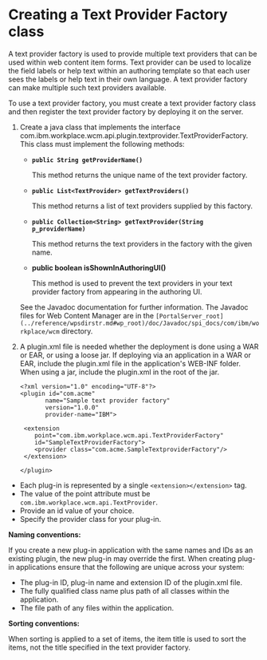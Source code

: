 # Creating a Text Provider Factory class

A text provider factory is used to provide multiple text providers that can be used within web content item forms. Text provider can be used to localize the field labels or help text within an authoring template so that each user sees the labels or help text in their own language. A text provider factory can make multiple such text providers available.

To use a text provider factory, you must create a text provider factory class and then register the text provider factory by deploying it on the server.

1.  Create a java class that implements the interface com.ibm.workplace.wcm.api.plugin.textprovider.TextProviderFactory. This class must implement the following methods:

    -   **`public String getProviderName()`**

        This method returns the unique name of the text provider factory.

    -   **`public List<TextProvider> getTextProviders()`**

        This method returns a list of text providers supplied by this factory.

    -   **`public Collection<String> getTextProvider(String p_providerName)`**

        This method returns the text providers in the factory with the given name.

    -   **public boolean isShownInAuthoringUI(\)**

        This method is used to prevent the text providers in your text provider factory from appearing in the authoring UI.

    See the Javadoc documentation for further information. The Javadoc files for Web Content Manager are in the `[PortalServer_root](../reference/wpsdirstr.md#wp_root)/doc/Javadoc/spi_docs/com/ibm/workplace/wcm` directory.

2.  A plugin.xml file is needed whether the deployment is done using a WAR or EAR, or using a loose jar. If deploying via an application in a WAR or EAR, include the plugin.xml file in the application's WEB-INF folder. When using a jar, include the plugin.xml in the root of the jar.

    ```
    <?xml version="1.0" encoding="UTF-8"?>
    <plugin id="com.acme"
           name="Sample text provider factory"
           version="1.0.0"
           provider-name="IBM">
           
     <extension
        point="com.ibm.workplace.wcm.api.TextProviderFactory"
        id="SampleTextProviderFactory">
        <provider class="com.acme.SampleTextproviderFactory"/>
     </extension>
    
    </plugin>
    ```


-   Each plug-in is represented by a single `<extension></extension>` tag.
-   The value of the point attribute must be `com.ibm.workplace.wcm.api.TextProvider`.
-   Provide an id value of your choice.
-   Specify the provider class for your plug-in.

**Naming conventions:**

If you create a new plug-in application with the same names and IDs as an existing plugin, the new plug-in may override the first. When creating plug-in applications ensure that the following are unique across your system:

-   The plug-in ID, plug-in name and extension ID of the plugin.xml file.
-   The fully qualified class name plus path of all classes within the application.
-   The file path of any files within the application.

**Sorting conventions:**

When sorting is applied to a set of items, the item title is used to sort the items, not the title specified in the text provider factory.


